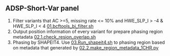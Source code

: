 ## ADSP-Short-Var panel 
1. Filter variants that AC >=5, missing rate <= 10% and HWE_SLP_I > -4 & HWE_SLP_I < 4 [01.bcftools_bi_filter.sh](01.bcftools_bi_filter.sh)
2. Output position information of every variant for prepare phasing region metadata [02.1.check_resion_overlap.sh](02.1.check_resion_overlap.sh)
3. Phasing by SHAPEIT4. Use [03.Run_shapeit4.sh](03.Run_shapeit4.sh) to phasing region based on metadata that generated by [02.2.make_region_metadata_1CHR.py](02.2.make_region_metadata_1CHR.py)
